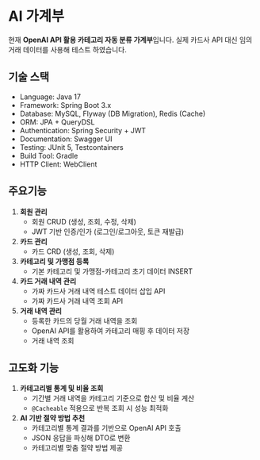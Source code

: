 # AI 가계부 

현재 **OpenAI API 활용 카테고리 자동 분류 가계부**입니다.
실제 카드사 API 대신 임의 거래 데이터를 사용해 테스트 하였습니다.

## 기술 스택
- Language: Java 17
- Framework: Spring Boot 3.x
- Database: MySQL, Flyway (DB Migration), Redis (Cache)
- ORM: JPA + QueryDSL
- Authentication: Spring Security + JWT
- Documentation: Swagger UI
- Testing: JUnit 5, Testcontainers
- Build Tool: Gradle
- HTTP Client: WebClient

## 주요기능
1. **회원 관리**
    - 회원 CRUD (생성, 조회, 수정, 삭제)
    - JWT 기반 인증/인가 (로그인/로그아웃, 토큰 재발급)
2. **카드 관리**
    - 카드 CRD (생성, 조회, 삭제)
3. **카테고리 및 가맹점 등록**
    - 기본 카테고리 및 가맹점-카테고리 초기 데이터 INSERT
4. **카드 거래 내역 관리**
    - 가짜 카드사 거래 내역 테스트 데이터 삽입 API
    - 가짜 카드사 거래 내역 조회 API
5. **거래 내역 관리**
    - 등록한 카드의 당월 거래 내역을 조회
    - OpenAI API를 활용하여 카테고리 매핑 후 데이터 저장
    - 거래 내역 조회

## 고도화 기능
1. **카테고리별 통계 및 비율 조회**
   - 기간별 거래 내역을 카테고리 기준으로 합산 및 비율 계산
   - `@Cacheable` 적용으로 반복 조회 시 성능 최적화
2. **AI 기반 절약 방법 추천**
   - 카테고리별 통계 결과를 기반으로 OpenAI API 호출
   - JSON 응답을 파싱해 DTO로 변환
   - 카테고리별 맞춤 절약 방법 제공